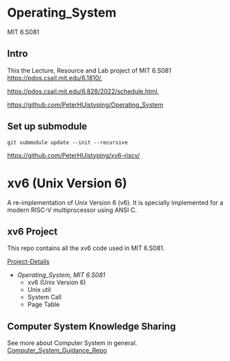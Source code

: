 # Operating_System
MIT 6.S081
## Intro 
This the Lecture, Resource and Lab project of MIT 6.S081 
https://pdos.csail.mit.edu/6.1810/,

https://pdos.csail.mit.edu/6.828/2022/schedule.html,

https://github.com/PeterHUistyping/Operating_System
## Set up submodule
```
git submodule update --init --recursive
```
https://github.com/PeterHUistyping/xv6-riscv/

# xv6 (Unix Version 6)
A re-implementation of Unix Version 6 (v6).  It is specially implemented for a modern RISC-V multiprocessor using ANSI C.
 
## xv6 Project
This repo contains all the xv6 code used in MIT 6.S081.

[Project-Details](/Doc/Project.md)

- *Operating_System, MIT 6.S081*  
  - xv6 (Unix Version 6)
  - Unix util
  - System Call
  - Page Table

## Computer System Knowledge Sharing
See more about Computer System in general. [Computer_System_Guidance_Repo](https://github.com/PeterHUistyping/Computer_System_Guidance) 